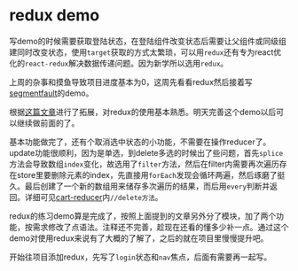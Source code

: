 # redux demo

写demo的时候需要获取登陆状态，在登陆组件改变状态后需要让父组件或同级组建同时改变状态，使用`target`获取的方式太繁琐，可以用`redux`还有专为react优化的`react-redux`解决数据传递问题。因为新学所以选用`redux`。  
  
上周的杂事和摸鱼导致项目进度基本为0，这周先看看redux然后接着写[segmentfault](../react-segmentfault-demo)的demo。

根据[这篇文章](https://segmentfault.com/a/1190000011474522)进行了拓展，对redux的使用基本熟悉。明天完善这个demo以后可以继续做前面的了。

基本功能做完了，还有个取消选中状态的小功能，不需要在操作reducer了。update功能很顺利，因为是单选，到delete多选的时候出了些问题，首先`splice`方法会导致数组`index`变化，故选用了`filter`方法，然后在filter内需要再次遍历存在store里要删除元素的index，先直接用`forEach`发现会循环两遍，然后琢磨了挺久。最后创建了一个新的数组用来储存多次遍历的结果，而后用`every`判断并返回。详细可见[cart-reducer](./src/redux/reducers/cart-reducers)内`//delete方法`。

redux的练习demo算是完成了，按照上面提到的文章另外分了模块，加了两个功能，按需求修改了点语法。注释还不完善，趁现在还看的懂多少补一点。通过这个demo对使用redux来说有了大概的了解了，之后的就在项目里慢慢提升吧。

开始往项目添加redux，先写了`login`状态和`nav`焦点，后面有需要再一起写。
